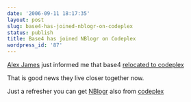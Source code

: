 ```yaml
---
date: '2006-09-11 18:17:35'
layout: post
slug: base4-has-joined-nblogr-on-codeplex
status: publish
title: Base4 has joined NBlogr on Codeplex
wordpress_id: '87'
---
```


[Alex James](http://www.base4.net/) just informed me that base4 [relocated to codeplex](http://www.codeplex.com/Wiki/View.aspx?ProjectName=Base4)

That is good news they live closer together now.

Just a refresher you can get [NBlogr](http://www.nblogr.com) also from [codeplex](http://www.codeplex.com/Wiki/View.aspx?ProjectName=NBlogr)
